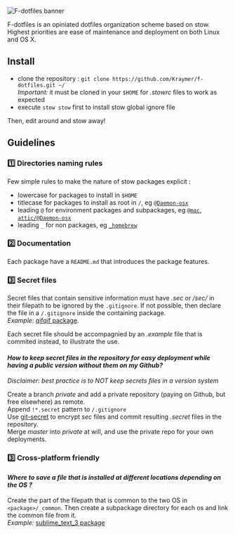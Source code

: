 ![F-dotfiles banner](https://dl.dropboxusercontent.com/u/1026715/github/F-dotfiles/banner.png)

F-dotfiles is an opiniated dotfiles organization scheme based on stow.  
Highest priorities are ease of maintenance and deployment on both Linux and OS X.

## Install

- clone the repository : `git clone https://github.com/Kraymer/f-dotfiles.git ~/`  
  *Important:* it must be cloned in your `$HOME` for *.stowrc* files to work as
  expected
- execute `stow stow` first to install stow global ignore file

Then, edit around and stow away!

## Guidelines

### :one: Directories naming rules

Few simple rules to make the nature of stow packages explicit :

- lowercase for packages to install in `$HOME`
- titlecase for packages to install as root in `/`, eg
  [`@Daemon-osx`](https://github.com/Kraymer/F-dotfiles/blob/master/attic/@Daemon-osx)
- leading `@` for environment packages and subpackages, eg
  [`@mac`](https://github.com/Kraymer/F-dotfiles/blob/master/%40mac/), [`attic/@Daemon-osx`](https://github.com/Kraymer/F-dotfiles/blob/master/attic/@Daemon-osx)
- leading `_` for non packages, eg [`_homebrew`](https://github.com/Kraymer/F-dotfiles/blob/master/_homebrew)

### :two: Documentation

Each package have a `README.md` that introduces the package features.

### :three: Secret files

Secret files that contain sensitive information must have *.sec* or */sec/* in their filepath to be ignored by the 
`.gitignore`. If not possible, then declare the file in a `/.gitignore` inside the containing package.  
*Example:* [qifqif package](https://github.com/Kraymer/F-dotfiles/tree/master/qifqif).

Each secret file should be accompagnied by an *.example* file that is commited instead, to illustrate the use.  

#### *How to keep secret files in the repository for easy deployment while having a public version without them on my Github?*

*Disclaimer: best practice is to NOT keep secrets files in a version system*

Create a branch *private* and add a private repository (paying on Github, but free elsewhere) as remote.  
Append `!*.secret` pattern to `/.gitignore`  
Use [git-secret](https://sobolevn.github.io/git-secret/#usage) to encrypt *sec* files and commit resulting *.secret* files in the repository.  
Merge *master* into *private* at will, and use the private repo for your own deployments.

### :three: Cross-platform friendly

#### *Where to save a file that is installed at different locations depending on the OS ?*

Create the part of the filepath that is common to the two OS in `<package>/_common`. Then create a subpackage directory for each os and link the common file from it.  
*Example:* [sublime_text_3 package](https://github.com/Kraymer/F-dotfiles/tree/master/sublime_text_3/%40linux/.config/sublime-text-3)


